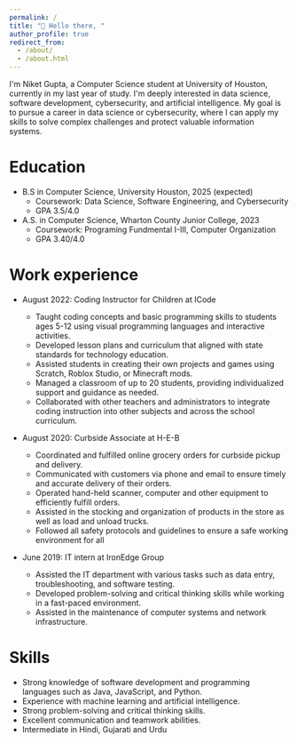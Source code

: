 ```yaml
---
permalink: /
title: "👋 Hello there, "
author_profile: true
redirect_from:
  - /about/
  - /about.html
---
```


I'm Niket Gupta, a Computer Science student at University of Houston, currently in my last year of study. I'm deeply interested in data science, software development, cybersecurity, and artificial intelligence. My goal is to pursue a career in data science or cybersecurity, where I can apply my skills to solve complex challenges and protect valuable information systems.

# Education

- B.S in Computer Science, University Houston, 2025 (expected)
  - Coursework: Data Science, Software Engineering, and Cybersecurity
  - GPA 3.5/4.0
- A.S. in Computer Science, Wharton County Junior College, 2023
  - Coursework: Programing Fundmental I-III, Computer Organization
  - GPA 3.40/4.0

# Work experience

- August 2022: Coding Instructor for Children at ICode

  - Taught coding concepts and basic programming skills to students ages 5-12 using visual programming languages and interactive activities.
  - Developed lesson plans and curriculum that aligned with state standards for technology education.
  - Assisted students in creating their own projects and games using Scratch, Roblox Studio, or Minecraft mods.
  - Managed a classroom of up to 20 students, providing individualized support and guidance as needed.
  - Collaborated with other teachers and administrators to integrate coding instruction into other subjects and across the school curriculum.

- August 2020: Curbside Associate at H-E-B

  - Coordinated and fulfilled online grocery orders for curbside pickup and delivery.
  - Communicated with customers via phone and email to ensure timely and accurate delivery of their orders.
  - Operated hand-held scanner, computer and other equipment to efficiently fulfill orders.
  - Assisted in the stocking and organization of products in the store as well as load and unload trucks.
  - Followed all safety protocols and guidelines to ensure a safe working environment for all

- June 2019: IT intern at IronEdge Group
  - Assisted the IT department with various tasks such as data entry, troubleshooting, and software testing.
  - Developed problem-solving and critical thinking skills while working in a fast-paced environment.
  - Assisted in the maintenance of computer systems and network infrastructure.

# Skills

- Strong knowledge of software development and programming languages such as Java, JavaScript, and Python.
- Experience with machine learning and artificial intelligence.
- Strong problem-solving and critical thinking skills.
- Excellent communication and teamwork abilities.
- Intermediate in Hindi, Gujarati and Urdu
